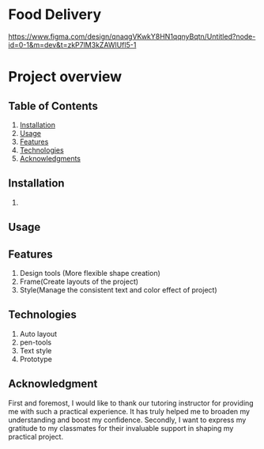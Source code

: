 # Food Delivery
https://www.figma.com/design/qnaqgVKwkY8HN1qqnyBqtn/Untitled?node-id=0-1&m=dev&t=zkP7lM3kZAWlUfl5-1

# Project overview


## Table of Contents

1. [Installation](#installation)
2. [Usage](#usage)
3. [Features](#features)
4. [Technologies](#technologies)
5. [Acknowledgments](#acknowledgments)

## Installation
1. 

## Usage


## Features
1. Design tools (More flexible shape creation)
2. Frame(Create layouts of the project)
3. Style(Manage the consistent text and color effect of project)

## Technologies 
1. Auto layout
2. pen-tools
3. Text style
4. Prototype

## Acknowledgment
First and foremost, I would like to thank our tutoring instructor for providing me with such a practical experience. It has truly helped me to broaden my understanding and boost my confidence. Secondly, I want to express my gratitude to my classmates for their invaluable support in shaping my practical project.




